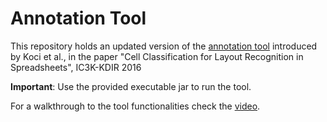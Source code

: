 # Annotation Tool
This repository holds an updated version of the [annotation tool](https://github.com/elviskoci/XCellAnnotator) introduced by Koci et al., in the paper "Cell Classification for Layout Recognition in Spreadsheets", IC3K-KDIR 2016

**Important**: Use the provided executable jar to run the tool.

For a walkthrough to the tool functionalities check the [video](https://www.youtube.com/watch?v=uU1wozgjsa0).
